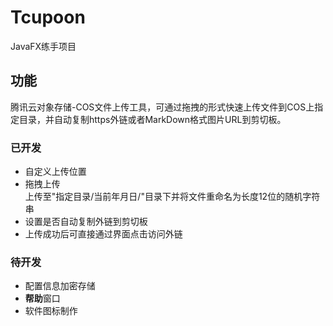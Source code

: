 # Tcupoon
JavaFX练手项目
## 功能
腾讯云对象存储-COS文件上传工具，可通过拖拽的形式快速上传文件到COS上指定目录，并自动复制https外链或者MarkDown格式图片URL到剪切板。

### 已开发
- 自定义上传位置
- 拖拽上传    
上传至"指定目录/当前年月日/"目录下并将文件重命名为长度12位的随机字符串
- 设置是否自动复制外链到剪切板
- 上传成功后可直接通过界面点击访问外链

### 待开发
- 配置信息加密存储
- **帮助**窗口
- 软件图标制作